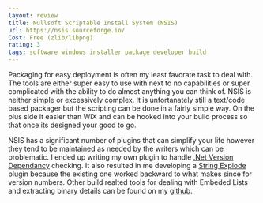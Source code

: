 ```yaml
---
layout: review
title: Nullsoft Scriptable Install System (NSIS)
url: https://nsis.sourceforge.io/
Cost: Free (zlib/libpng)
rating: 3
tags: software windows installer package developer build
---
```

Packaging for easy deployment is often my least favorate task to deal with. The tools are either super easy to use with next to no capabilities or super complicated with the ability to do almost anything you can think of. NSIS is neither simple or excessively complex. It is unfortanately still a text/code based packager but the scripting can be done in a fairly simple way. On the plus side it easier than WIX and can be hooked into your build process so that once its designed your good to go. 

<!--more-->
NSIS has a significant number of plugins that can simplify your life however they tend to be maintained as needed by the writers which can be problematic. I ended up writing my own plugin to handle [.Net Version Dependancy](https://vshed.us/NSIS_DotNetVersion/) checking. It also resulted in me developing a [String Explode](https://vshed.us/NSIS_strExplode/) plugin because the existing one worked backward to what makes since for version numbers. Other build realted tools for dealing with Embeded Lists and extracting binary details can be found on my [github](https://github.com/fatalwall?tab=repositories).
